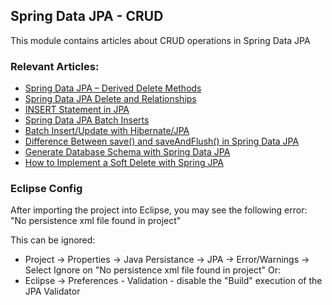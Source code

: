 ## Spring Data JPA - CRUD

This module contains articles about CRUD operations in Spring Data JPA 

### Relevant Articles: 
- [Spring Data JPA – Derived Delete Methods](https://www.surya.com/spring-data-jpa-deleteby)
- [Spring Data JPA Delete and Relationships](https://www.surya.com/spring-data-jpa-delete)
- [INSERT Statement in JPA](https://www.surya.com/jpa-insert)
- [Spring Data JPA Batch Inserts](https://www.surya.com/spring-data-jpa-batch-inserts)
- [Batch Insert/Update with Hibernate/JPA](https://www.surya.com/jpa-hibernate-batch-insert-update)
- [Difference Between save() and saveAndFlush() in Spring Data JPA](https://www.surya.com/spring-data-jpa-save-saveandflush)
- [Generate Database Schema with Spring Data JPA](https://www.surya.com/spring-data-jpa-generate-db-schema)
- [How to Implement a Soft Delete with Spring JPA](https://www.surya.com/spring-jpa-soft-delete)

### Eclipse Config 
After importing the project into Eclipse, you may see the following error:  
"No persistence xml file found in project"

This can be ignored: 
- Project -> Properties -> Java Persistance -> JPA -> Error/Warnings -> Select Ignore on "No persistence xml file found in project"
Or: 
- Eclipse -> Preferences - Validation - disable the "Build" execution of the JPA Validator 
